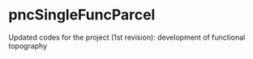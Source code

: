 # pncSingleFuncParcel
Updated codes for the project (1st revision): development of functional topography
